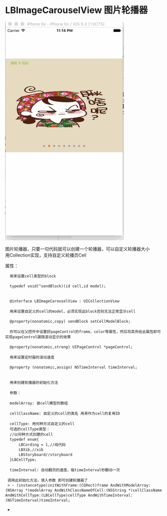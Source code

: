 # LBImageCarouselView 图片轮播器  
![image](https://github.com/lbtc/LBImageCarouselView/blob/master/说明图片.gif)  

图片轮播器，只要一句代码就可以创建一个轮播器，可以自定义轮播器大小  
用Collection实现，支持自定义轮播页Cell 


属性：  

      用来设置cell类型的block  
      
      typedef void(^sendBlock)(id cell,id model);  
      
      
      @interface LBImageCarouselView : UICollectionView  
      
      用来设置自定义的cell的model，必须实现此block否则无法正常显示cell  
      
      @property(nonatomic,copy) sendBlock setCellModelBlock;  
      
      你可以在父控件中设置好pageControl的frame，color等属性，然后将其传给此属性即可实现pageControl跟随滚动显示的效果  
      
      @property(nonatomic,strong) UIPageControl *pageControl;  
      
      用来设置定时器的滚动速度  
      
      @property (nonatomic,assign) NSTimeInterval timeInterval;  
      
      
      用来创建轮播器的初始化方法  
      
      参数：  
      
      modelArray: 装cell模型的数组  
      
      cellClassName: 自定义的cell的类名 用来作为cell的复用ID
      
      cellType: 用何种方式自定义的cell 
      可选的cellType类型：
      //以何种方式创建的cell  
      typedef enum{
          LBCording = 1,//纯代码
          LBXib,//xib
          LBStoryboard//storyboard
      }LBCellType;
      
      timeInterval: 自动翻页的速度，每timeInterval秒翻动一次  
      
     调用此初始化方法，填入参数 即可创建轮播器了
     > - (instancetype)initWithFrame:(CGRect)frame AndWithModelArray:(NSArray *)modelArray AndWithClassNameOfCell:(NSString *)cellClassName AndWithCellType:(LBCellType)cellType AndWithTimeInterval:(NSTimeInterval)timeInterval;  
 - 
